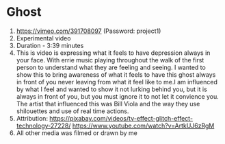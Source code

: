 # Ghost


1. https://vimeo.com/391708097 (Password: project1)
2. Experimental video
3. Duration - 3:39 minutes
4. This is video is expressing what it feels to have depression always in your face. With errie music playing throughout the walk of the first person to understand what they are feeling and seeing. I wanted to show this to bring awareness of what it feels to have this ghost always in front of you never leaving from what it feel like to me.I am influenced by what I feel and wanted to show it not lurking behind you, but it is always in front of you, but you must ignore it to not let it convience you. The artist that influenced this was Bill Viola and the way they use shilouettes and use of real time actions.
5. Attribution:
https://pixabay.com/videos/tv-effect-glitch-effect-technology-27228/
https://www.youtube.com/watch?v=ArtkUJ6zRgM
6. All other media was filmed or drawn by me
